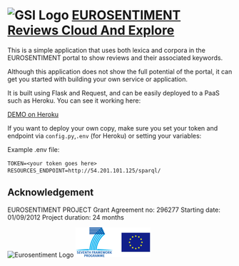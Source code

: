 ![GSI Logo](http://gsi.dit.upm.es/templates/jgsi/images/logo.png)
[EUROSENTIMENT Reviews Cloud And Explore](http://eurosentiment-resources.herokuapp.com) 
=========================================
This is a simple application that uses both lexica and corpora in the EUROSENTIMENT portal to show reviews and their associated keywords.

Although this application does not show the full potential of the portal, it can get you started with building your own service or application.

It is built using Flask and Request, and can be easily deployed to a PaaS such as Heroku.
You can see it working here:

[DEMO on Heroku](http://eurosentiment-resources.herokuapp.com)

If you want to deploy your own copy, make sure you set your token and endpoint via ``config.py``,``.env`` (for Heroku) or setting your variables:

Example .env file:
```
TOKEN=<your token goes here>
RESOURCES_ENDPOINT=http://54.201.101.125/sparql/
```

Acknowledgement
---------------
EUROSENTIMENT PROJECT
Grant Agreement no: 296277
Starting date: 01/09/2012
Project duration: 24 months

![Eurosentiment Logo](https://avatars2.githubusercontent.com/u/2904232?s=100)
![FP7 logo](logo_fp7.gif)

